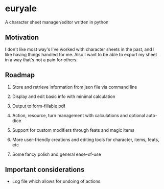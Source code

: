 # euryale

A character sheet manager/editor written in python

## Motivation

I don't like most way's I've worked with character sheets in the past, and I like having things handled for me. Also I want to be able to export my sheet in a way that's not a pain for others.

## Roadmap

1. Store and retrieve information from json file via command line

2. Display and edit basic info with minimal calculation

3. Output to form-fillable pdf

4. Action, resource, turn management with calculations and optional auto-dice

5. Support for custom modifiers through feats and magic items

6. More user-friendly creations and editing tools for character, items, feats, etc

7. Some fancy polish and general ease-of-use


## Important considerations

- Log file which allows for undoing of actions
